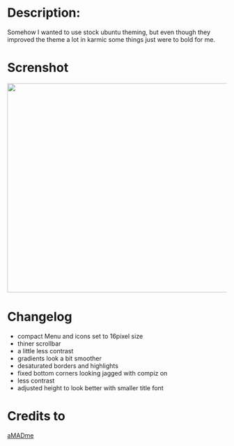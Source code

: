 # Description:
Somehow I wanted to use stock ubuntu theming, but even though they improved the theme a lot in karmic some things just were to bold for me.

# Screnshot
<img src="http://gnome-look.org/CONTENT/content-pre1/119935-1.jpg" height="480" width="640">

# Changelog
- compact Menu and icons set to 16pixel size
- thiner scrollbar
- a little less contrast
- gradients look a bit smoother
- desaturated borders and highlights
- fixed bottom corners looking jagged with compiz on
- less contrast
- adjusted height to look better with smaller title font

# Credits to
[aMADme](http://gnome-look.org/usermanager/search.php?username=aMADme)
